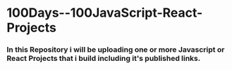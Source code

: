 # 100Days--100JavaScript-React-Projects

### In this Repository i will be uploading one or more Javascript or React Projects that i build including it's published links.
